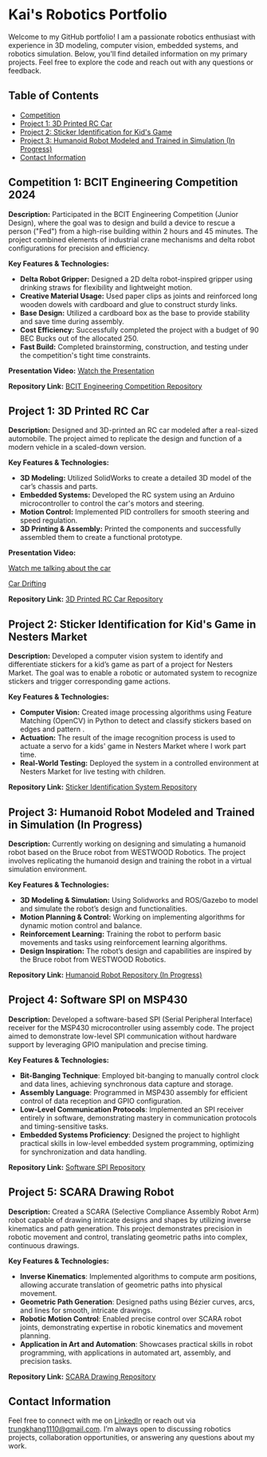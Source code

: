 # Kai's Robotics Portfolio

Welcome to my GitHub portfolio! I am a passionate robotics enthusiast with experience in 3D modeling, computer vision, embedded systems, and robotics simulation. Below, you'll find detailed information on my primary projects. Feel free to explore the code and reach out with any questions or feedback.


## Table of Contents
- [Competition](#competition-1-bcit-engineering-competition-2024)
- [Project 1: 3D Printed RC Car](#project-1-3d-printed-rc-car)
- [Project 2: Sticker Identification for Kid's Game](#project-2-sticker-identification-for-kids-game-in-nesters-market)
- [Project 3: Humanoid Robot Modeled and Trained in Simulation (In Progress)](#project-3-humanoid-robot-modeled-and-trained-in-simulation-in-progress)
- [Contact Information](#contact-information)

## Competition 1: BCIT Engineering Competition 2024

**Description:** Participated in the BCIT Engineering Competition (Junior Design), where the goal was to design and build a device to rescue a person ("Fed") from a high-rise building within 2 hours and 45 minutes. The project combined elements of industrial crane mechanisms and delta robot configurations for precision and efficiency.

**Key Features & Technologies:**
- **Delta Robot Gripper:** Designed a 2D delta robot-inspired gripper using drinking straws for flexibility and lightweight motion.
- **Creative Material Usage:** Used paper clips as joints and reinforced long wooden dowels with cardboard and glue to construct sturdy links.
- **Base Design:** Utilized a cardboard box as the base to provide stability and save time during assembly.
- **Cost Efficiency:** Successfully completed the project with a budget of 90 BEC Bucks out of the allocated 250.
- **Fast Build:** Completed brainstorming, construction, and testing under the competition's tight time constraints.
  
**Presentation Video:** [Watch the Presentation](https://youtu.be/TrNpwvOBCMM)

**Repository Link:** [BCIT Engineering Competition Repository](https://github.com/trungkhang111005/BCIT-Engineering-Competition-2024.git)



## Project 1: 3D Printed RC Car
**Description:** Designed and 3D-printed an RC car modeled after a real-sized automobile. The project aimed to replicate the design and function of a modern vehicle in a scaled-down version.

**Key Features & Technologies:**
- **3D Modeling:** Utilized SolidWorks to create a detailed 3D model of the car’s chassis and parts.
- **Embedded Systems:** Developed the RC system using an Arduino microcontroller to control the car's motors and steering.
- **Motion Control:** Implemented PID controllers for smooth steering and speed regulation.
- **3D Printing & Assembly:** Printed the components and successfully assembled them to create a functional prototype.

**Presentation Video:** 

[Watch me talking about the car](https://youtu.be/J6uigz7IrvU)

[Car Drifting](https://youtu.be/YaZgg8Mr1b0?feature=shared)

**Repository Link:** [3D Printed RC Car Repository](https://github.com/trungkhang111005/psychic-engine.git)


## Project 2: Sticker Identification for Kid's Game in Nesters Market
**Description:** Developed a computer vision system to identify and differentiate stickers for a kid’s game as part of a project for Nesters Market. The goal was to enable a robotic or automated system to recognize stickers and trigger corresponding game actions.

**Key Features & Technologies:**
- **Computer Vision:** Created image processing algorithms using Feature Matching (OpenCV) in Python to detect and classify stickers based on edges and pattern .
- **Actuation:** The result of the image recognition process is used to actuate a servo for a kids' game in Nesters Market where I work part time.
- **Real-World Testing:** Deployed the system in a controlled environment at Nesters Market for live testing with children.

**Repository Link:** [Sticker Identification System Repository](https://github.com/trungkhang111005/Amanda.git)


## Project 3: Humanoid Robot Modeled and Trained in Simulation (In Progress)
**Description:** Currently working on designing and simulating a humanoid robot based on the Bruce robot from WESTWOOD Robotics. The project involves replicating the humanoid design and training the robot in a virtual simulation environment.

**Key Features & Technologies:**
- **3D Modeling & Simulation:** Using Solidworks and ROS/Gazebo to model and simulate the robot’s design and functionalities.
- **Motion Planning & Control:** Working on implementing algorithms for dynamic motion control and balance.
- **Reinforcement Learning:** Training the robot to perform basic movements and tasks using reinforcement learning algorithms.
- **Design Inspiration:** The robot’s design and capabilities are inspired by the Bruce robot from WESTWOOD Robotics.

**Repository Link:** [Humanoid Robot Repository (In Progress)](https://github.com/trungkhang111005/Adam.git)

## Project 4: Software SPI on MSP430
**Description:** Developed a software-based SPI (Serial Peripheral Interface) receiver for the MSP430 microcontroller using assembly code. The project aimed to demonstrate low-level SPI communication without hardware support by leveraging GPIO manipulation and precise timing.

**Key Features & Technologies:**

- **Bit-Banging Technique**: Employed bit-banging to manually control clock and data lines, achieving synchronous data capture and storage.
- **Assembly Language**: Programmed in MSP430 assembly for efficient control of data reception and GPIO configuration.
- **Low-Level Communication Protocols**: Implemented an SPI receiver entirely in software, demonstrating mastery in communication protocols and timing-sensitive tasks.
- **Embedded Systems Proficiency**: Designed the project to highlight practical skills in low-level embedded system programming, optimizing for synchronization and data handling.
  
**Repository Link:** [Software SPI Repository](https://github.com/trungkhang111005/software-spi.git)


## Project 5: SCARA Drawing Robot
**Description:** Created a SCARA (Selective Compliance Assembly Robot Arm) robot capable of drawing intricate designs and shapes by utilizing inverse kinematics and path generation. This project demonstrates precision in robotic movement and control, translating geometric paths into complex, continuous drawings.

**Key Features & Technologies:**

- **Inverse Kinematics**: Implemented algorithms to compute arm positions, allowing accurate translation of geometric paths into physical movement.
- **Geometric Path Generation**: Designed paths using Bézier curves, arcs, and lines for smooth, intricate drawings.
- **Robotic Motion Control**: Enabled precise control over SCARA robot joints, demonstrating expertise in robotic kinematics and movement planning.
- **Application in Art and Automation**: Showcases practical skills in robot programming, with applications in automated art, assembly, and precision tasks.

**Repository Link:** [SCARA Drawing Repository](https://github.com/trungkhang111005/scara-drawing.git)


## Contact Information
Feel free to connect with me on [LinkedIn](www.linkedin.com/in/trung-khang-nguyen-900b86203) or reach out via trungkhang1110@gmail.com. I’m always open to discussing robotics projects, collaboration opportunities, or answering any questions about my work.
